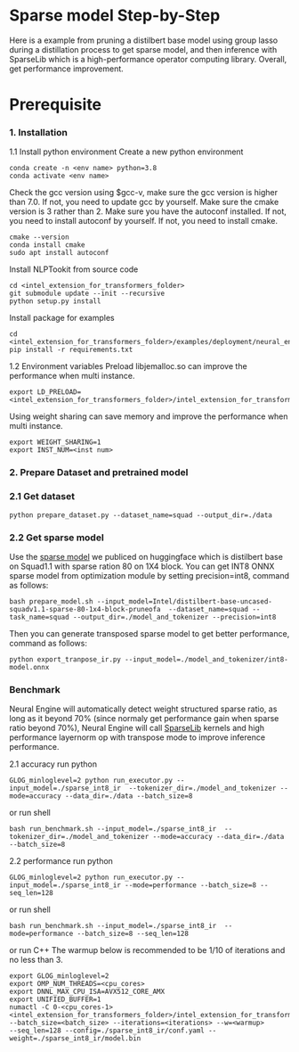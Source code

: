 # Sparse model Step-by-Step
Here is a example from pruning a distilbert base model using group lasso during a distillation process to get sparse model, and then 
inference with SparseLib which is a high-performance operator computing library. Overall, get performance improvement.
# Prerequisite

### 1\. Installation

1.1 Install python environment
Create a new python environment

```shell
conda create -n <env name> python=3.8
conda activate <env name>
```

Check the gcc version using $gcc-v, make sure the gcc version is higher than 7.0.
If not, you need to update gcc by yourself.
Make sure the cmake version is 3 rather than 2.
Make sure you have the autoconf installed.
If not, you need to install autoconf by yourself.
If not, you need to install cmake.

```shell
cmake --version
conda install cmake
sudo apt install autoconf
```

Install NLPTookit from source code

```shell
cd <intel_extension_for_transformers_folder>
git submodule update --init --recursive
python setup.py install
```
Install package for examples
```shell
cd <intel_extension_for_transformers_folder>/examples/deployment/neural_engine/sparse/distilbert_base_uncased
pip install -r requirements.txt
```

1.2 Environment variables Preload libjemalloc.so can improve the performance when multi instance.

```
export LD_PRELOAD=<intel_extension_for_transformers_folder>/intel_extension_for_transformers/backends/neural_engine/executor/third_party/jemalloc/lib/libjemalloc.so
```

Using weight sharing can save memory and improve the performance when multi instance.

```
export WEIGHT_SHARING=1
export INST_NUM=<inst num>
```

### 2\. Prepare Dataset and pretrained model

### 2.1 Get dataset

```shell
python prepare_dataset.py --dataset_name=squad --output_dir=./data
```

### 2.2 Get sparse model

Use the [sparse model](https://huggingface.co/Intel/distilbert-base-uncased-squadv1.1-sparse-80-1x4-block-pruneofa) we publiced on huggingface which is distilbert base on Squad1.1 with sparse ration 80 on 1X4 block.
You can get INT8 ONNX sparse model from optimization module by setting precision=int8, command as follows:
```shell
bash prepare_model.sh --input_model=Intel/distilbert-base-uncased-squadv1.1-sparse-80-1x4-block-pruneofa  --dataset_name=squad --task_name=squad --output_dir=./model_and_tokenizer --precision=int8
```
Then you can generate transposed sparse model to get better performance, command as follows:
```shell
python export_tranpose_ir.py --input_model=./model_and_tokenizer/int8-model.onnx
```

### Benchmark
Neural Engine will automatically detect weight structured sparse ratio, as long as it beyond 70% (since normaly get performance gain when sparse ratio beyond 70%), Neural Engine will call [SparseLib](https://github.com/intel/intel-extension-for-transformers/tree/develop/intel_extension_for_transformers/backends/neural_engine/SparseLib) kernels and high performance layernorm op with transpose mode to improve inference performance.

  2.1 accuracy
  run python
  ```shell
  GLOG_minloglevel=2 python run_executor.py --input_model=./sparse_int8_ir  --tokenizer_dir=./model_and_tokenizer --mode=accuracy --data_dir=./data --batch_size=8
  ```
  or run shell
  ```shell
  bash run_benchmark.sh --input_model=./sparse_int8_ir  --tokenizer_dir=./model_and_tokenizer --mode=accuracy --data_dir=./data --batch_size=8
  ```

  2.2 performance
  run python
  
  ```shell
  GLOG_minloglevel=2 python run_executor.py --input_model=./sparse_int8_ir --mode=performance --batch_size=8 --seq_len=128
  ```
  
  or run shell
  
  ```shell
  bash run_benchmark.sh --input_model=./sparse_int8_ir  --mode=performance --batch_size=8 --seq_len=128
  ```
  
  or run C++
  The warmup below is recommended to be 1/10 of iterations and no less than 3.
  
  ```
  export GLOG_minloglevel=2
  export OMP_NUM_THREADS=<cpu_cores>
  export DNNL_MAX_CPU_ISA=AVX512_CORE_AMX
  export UNIFIED_BUFFER=1
  numactl -C 0-<cpu_cores-1> <intel_extension_for_transformers_folder>/intel_extension_for_transformers/backends/neural_engine/bin/neural_engine
  --batch_size=<batch_size> --iterations=<iterations> --w=<warmup>
  --seq_len=128 --config=./sparse_int8_ir/conf.yaml --weight=./sparse_int8_ir/model.bin
  ```
